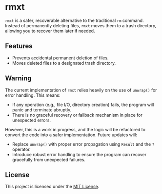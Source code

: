 # rmxt

`rmxt` is a safer, recoverable alternative to the traditional `rm` command. Instead of permanently deleting files, `rmxt` moves them to a trash directory, allowing you to recover them later if needed.

## Features

- Prevents accidental permanent deletion of files.
- Moves deleted files to a designated trash directory.

## Warning

The current implementation of `rmxt` relies heavily on the use of `unwrap()` for error handling. This means:

- If any operation (e.g., file I/O, directory creation) fails, the program will panic and terminate abruptly.
- There is no graceful recovery or fallback mechanism in place for unexpected errors.

However, this is a work in progress, and the logic will be refactored to convert the code into a safer implementation. Future updates will:

- Replace `unwrap()` with proper error propagation using `Result` and the `?` operator.
- Introduce robust error handling to ensure the program can recover gracefully from unexpected failures.

## License

This project is licensed under the [MIT License](LICENSE).
